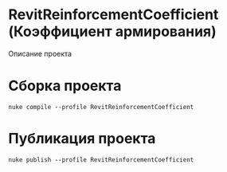 # RevitReinforcementCoefficient (Коэффициент армирования)
Описание проекта 

# Сборка проекта
```
nuke compile --profile RevitReinforcementCoefficient
```

# Публикация проекта
```
nuke publish --profile RevitReinforcementCoefficient
```
